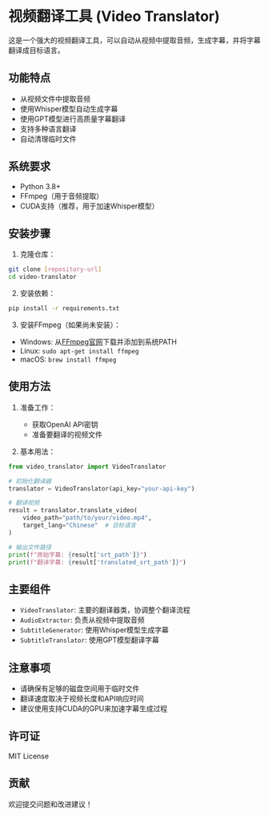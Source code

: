 # 视频翻译工具 (Video Translator)

这是一个强大的视频翻译工具，可以自动从视频中提取音频，生成字幕，并将字幕翻译成目标语言。

## 功能特点

- 从视频文件中提取音频
- 使用Whisper模型自动生成字幕
- 使用GPT模型进行高质量字幕翻译
- 支持多种语言翻译
- 自动清理临时文件

## 系统要求

- Python 3.8+
- FFmpeg（用于音频提取）
- CUDA支持（推荐，用于加速Whisper模型）

## 安装步骤

1. 克隆仓库：
```bash
git clone [repository-url]
cd video-translator
```

2. 安装依赖：
```bash
pip install -r requirements.txt
```

3. 安装FFmpeg（如果尚未安装）：
- Windows: 从[FFmpeg官网](https://ffmpeg.org/download.html)下载并添加到系统PATH
- Linux: `sudo apt-get install ffmpeg`
- macOS: `brew install ffmpeg`

## 使用方法

1. 准备工作：
   - 获取OpenAI API密钥
   - 准备要翻译的视频文件

2. 基本用法：
```python
from video_translator import VideoTranslator

# 初始化翻译器
translator = VideoTranslator(api_key="your-api-key")

# 翻译视频
result = translator.translate_video(
    video_path="path/to/your/video.mp4",
    target_lang="Chinese"  # 目标语言
)

# 输出文件路径
print(f"原始字幕: {result['srt_path']}")
print(f"翻译字幕: {result['translated_srt_path']}")
```

## 主要组件

- `VideoTranslator`: 主要的翻译器类，协调整个翻译流程
- `AudioExtractor`: 负责从视频中提取音频
- `SubtitleGenerator`: 使用Whisper模型生成字幕
- `SubtitleTranslator`: 使用GPT模型翻译字幕

## 注意事项

- 请确保有足够的磁盘空间用于临时文件
- 翻译速度取决于视频长度和API响应时间
- 建议使用支持CUDA的GPU来加速字幕生成过程

## 许可证

MIT License

## 贡献

欢迎提交问题和改进建议！ 
 